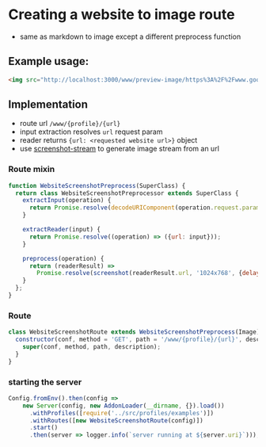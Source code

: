 # Creating a website to image route

- same as markdown to image except a different preprocess function

## Example usage:

```html
<img src="http://localhost:3000/www/preview-image/https%3A%2F%2Fwww.google.com" alt="google screenshot">
```

## Implementation

- route url `/www/{profile}/{url}`
- input extraction resolves `url` request param
- reader returns `{url: <requested website url>}` object
- use [screenshot-stream](https://github.com/kevva/screenshot-stream) to generate image stream from an url

### Route mixin

```js
function WebsiteScreenshotPreprocess(SuperClass) {
  return class WebsiteScreenshotPreprocessor extends SuperClass {
    extractInput(operation) {
      return Promise.resolve(decodeURIComponent(operation.request.params.url));
    }

    extractReader(input) {
      return Promise.resolve((operation) => ({url: input}));
    }

    preprocess(operation) {
      return (readerResult) =>
        Promise.resolve(screenshot(readerResult.url, '1024x768', {delay: 1, crop: true}));
    }
  };
}
```

### Route

```js
class WebsiteScreenshotRoute extends WebsiteScreenshotPreprocess(Image) {
  constructor(conf, method = 'GET', path = '/www/{profile}/{url}', description = 'Profile website screenshot conversion') {
    super(conf, method, path, description);
  }
}
```

### starting the server

```js
Config.fromEnv().then(config => 
    new Server(config, new AddonLoader(__dirname, {}).load())
      .withProfiles([require('../src/profiles/examples')])
      .withRoutes([new WebsiteScreenshotRoute(config)])
      .start()
      .then(server => logger.info(`server running at ${server.uri}`)));
```

